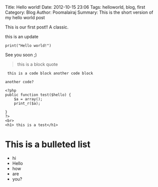 Title: Hello world!
Date: 2012-10-15 23:06
Tags: helloworld, blog, first
Category: Blog
Author: Poomalairaj
Summary: This is the short version of my hello world post

This is our first post!! A classic.
    
	
	
	

	
	
this is an update

    print("Hello world!")

See you soon ;)


> this is a block quote

`
this is a code block
another code block`


    another code?

	<?php
	public function test($hello) {
		$a = array();
		print_r($a);

	}
	?>
	<br>
	<h1> this is a test</h1>

# This is a bulleted list
* hi
* Hello
* how
* are
* you?
